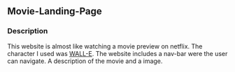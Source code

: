## Movie-Landing-Page
### Description
This website is almost like watching a movie preview on netflix. The character I used was [WALL-E](https://seanc21.github.io/Movie-Landing-Page/).
The website includes a nav-bar were the user can navigate. A description of the movie and a image.
